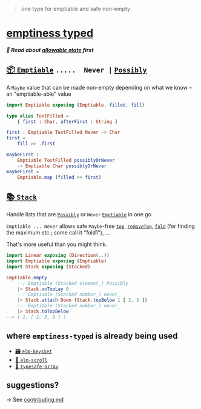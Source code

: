 > one type for emptiable and safe non-empty

# [emptiness typed](https://package.elm-lang.org/packages/lue-bird/elm-emptiness-typed/latest/)

**_🧩 Read about [allowable state](https://package.elm-lang.org/packages/lue-bird/elm-allowable-state/latest/) first_**

## [📦 `Emptiable`](Emptiable) `.....  Never |` [`Possibly`](https://dark.elm.dmy.fr/packages/lue-bird/elm-allowable-state/latest/Possibly)

A `Maybe` value that can be made non-empty depending on what we know – an "emptiable-able" value

```elm
import Emptiable exposing (Emptiable, filled, fill)

type alias TextFilled =
    { first : Char, afterFirst : String }

first : Emptiable TextFilled Never -> Char
first =
    fill >> .first

maybeFirst :
    Emptiable TextFilled possiblyOrNever
    -> Emptiable Char possiblyOrNever
maybeFirst =
    Emptiable.map (filled >> first)
```

## [📚 `Stack`](Stack)

Handle lists that are
[`Possibly`](https://dark.elm.dmy.fr/packages/lue-bird/elm-allowable-state/latest/Possibly)
or `Never` [`Emptiable`](Emptiable#Emptiable)
in one go

`Emptiable ... Never` allows safe `Maybe`-free
[`top`](Stack#top), [`removeTop`](Stack#removeTop),
[`fold`](Stack#fold) (for finding the maximum etc.; some call it "fold1"), ...

That's more useful than you might think.

```elm
import Linear exposing (Direction(..))
import Emptiable exposing (Emptiable)
import Stack exposing (Stacked)

Emptiable.empty
    --: Emptiable (Stacked element_) Possibly
    |> Stack.onTopLay 0
    --: Emptiable (Stacked number_) never_
    |> Stack.attach Down (Stack.topBelow 1 [ 2, 3 ])
    --: Emptiable (Stacked number_) never_
    |> Stack.toTopBelow
--> ( 1, [ 2, 3, 0 ] )
```

## where `emptiness-typed` is already being used

- [🗃️ `elm-keysSet`](https://dark.elm.dmy.fr/packages/lue-bird/elm-keysset/latest/)
- [📜 `elm-scroll`](https://dark.elm.dmy.fr/packages/lue-bird/elm-scroll/latest/)
- [🚥 `typesafe-array`](https://dark.elm.dmy.fr/packages/lue-bird/elm-typesafe-array/latest/)

## suggestions?

→ See [contributing.md](https://github.com/lue-bird/elm-emptiness-typed/blob/master/contributing.md)
